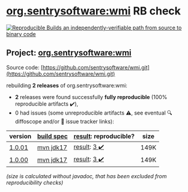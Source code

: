 [org.sentrysoftware:wmi](https://central.sonatype.com/artifact/org.sentrysoftware/wmi/versions) RB check
=======

[![Reproducible Builds](https://reproducible-builds.org/images/logos/rb.svg) an independently-verifiable path from source to binary code](https://reproducible-builds.org/)

## Project: [org.sentrysoftware:wmi](https://central.sonatype.com/artifact/org.sentrysoftware/wmi/versions)

Source code: [https://github.com/sentrysoftware/wmi.git](https://github.com/sentrysoftware/wmi.git)

rebuilding **2 releases** of org.sentrysoftware:wmi:
- **2** releases were found successfully **fully reproducible** (100% reproducible artifacts :heavy_check_mark:),
- 0 had issues (some unreproducible artifacts :warning:, see eventual :mag: diffoscope and/or :memo: issue tracker links):

| version | [build spec](/BUILDSPEC.md) | [result](https://reproducible-builds.org/docs/jvm/): reproducible? | size |
| -- | --------- | ------ | -- |
| [1.0.01](https://central.sonatype.com/artifact/org.sentrysoftware/wmi/1.0.01/pom) | [mvn jdk17](wmi-1.0.01.buildspec) | [result](wmi-1.0.01.buildinfo): [3 :heavy_check_mark: ](wmi-1.0.01.buildcompare) | 149K |
| [1.0.00](https://central.sonatype.com/artifact/org.sentrysoftware/wmi/1.0.00/pom) | [mvn jdk17](wmi-1.0.00.buildspec) | [result](wmi-1.0.00.buildinfo): [3 :heavy_check_mark: ](wmi-1.0.00.buildcompare) | 149K |

<i>(size is calculated without javadoc, that has been excluded from reproducibility checks)</i>

